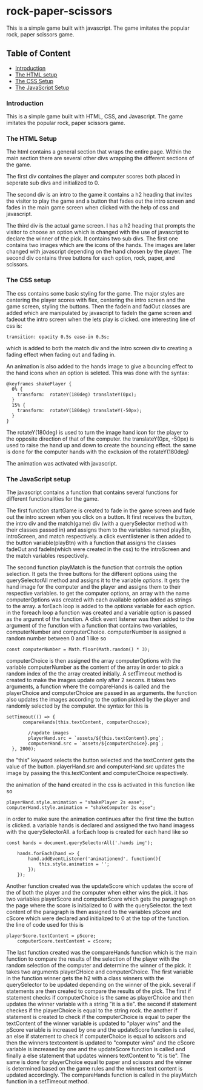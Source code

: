 # rock-paper-scissors

This is a simple game built with javascript. The game imitates the popular rock, paper scissors game.

## Table of Content 

- [Introduction](#Introduction)
- [The HTML setup](#The-HTML-Setup)
- [The CSS Setup](#The-CSS-setup)
- [The JavaScript Setup](#The-Javascript-setup)

### Introduction 

This is a simple game built with HTML, CSS, and Javascript. The game imitates the popular rock, paper scissors game.

### The HTML Setup 

The html contains a general section that wraps the entire page. Within the main section there are several other divs wrapping the different sections of the game.

The first div containes the player and computer scores both placed in seperate sub divs and initialized to 0. 

The second div is an intro to the game it contains a h2 heading that invites the visitor to play the game and a button that fades out the intro screen and fades in the
main game screen when clicked with the help of css and javascript. 

The third div is the actual game screen. I has a h2 heading that prompts the visitor to choose an option which is changed with the use of javascript to 
declare the winner of the pick. It contains two sub divs. The first one contains two images which are the icons of the hands. 
The images are later changed with javascript depending on the hand chosen by the player. The second div contains three buttons for each option, rock, paper, and scissors. 

### The CSS setup 

The css contains some basic styling for the game. The major styles are centering the player scores with flex, centering the intro screen and the game screen,
styling the buttons. Then the fadeIn and fadOut classes are added which are manipulated by javascript to fadeIn the game screen and fadeout the intro screen when 
the lets play is clicked. one interesting line of css is:

    transition: opacity 0.5s ease-in 0.5s;
which is added to both the match div and the intro screen div to creating a fading effect when fading out and fading in.
  
An animation is also added to the hands image to give a bouncing effect to the hand icons when an option is seleted. This was done with the syntax: 

    @keyframes shakePlayer {
      0% {
        transform:  rotateY(180deg) translateY(0px);
      }
      15% {
        transform:  rotateY(180deg) translateY(-50px);
      }
    }
    
 The rotateY(180deg) is used to turn the image hand icon for the player to the opposite direction of that of the computer. the translateY(0px, -50px) 
 is used to raise the hand up and down to create the bouncing effect. the same is done for the computer hands with the exclusion of the rotateY(180deg)

The animation was activated with javascript.

### The JavaScript setup

The javascript contains a function that contains several functions for different functionalities for the game. 

The first function startGame is created to fade in the game screen and fade out the intro screen when you click on a button. It first receives the button, 
the intro div and the match(game) div (with a querySelector method with their classes passed in) and assigns them to the variables named playBtn, introScreen, and match
respectively. a click eventlistener is then added to the button variable(playBtn) with a function that assigns the classes fadeOut and fadeIn(which were created in the css) to
the introScreen and the match variables respectively. 

The second function playMatch is the function that controls the option selection. It gets the three buttons for the different options using the querySelectorAll method
and assigns it to the variable *options*. It gets the hand image for the computer and the player and assigns them to their respective variables. 
to get the computer options, an array with the name computerOptions was created with each available option added as strings to the array.
a forEach loop is added to the *options* variable for each option. in the foreach loop a function was created and a variable option is passed as the argumnt of the 
function. A click event listener was then added to the argument of the function with a function that contains two variables, computerNumber and computerChoice.
computerNumber is assigned a random number between 0 and 1 like so

    const computerNumber = Math.floor(Math.random() * 3);
    
 computerChoice is then assigned the array computerOptions with the variable computerNumber as the content of the array in order to pick a random index of the 
 the array created initially. A setTimeout method is created to make the images update only after 2 secons.
 it takes two arguments, a function where the compareHands is called and the playerChoice and computerChoice are passed in as arguments. the function also updates
 the images according to the option picked by the player and randomly selected by the computer. the syntax for this is
 
    setTimeout(() => {
		  compareHands(this.textContent, computerChoice);

			//update images 
			playerHand.src = `assets/${this.textContent}.png`;
			computerHand.src = `assets/${computerChoice}.png`;
	  }, 2000);
        
 the "this" keyword selects the button selected and the textContent gets the value of the button. playerHand.src and computerHand.src updates the image by passing the 
 this.textContent and computerChoice respectively.
 
 the animation of the hand created in the css is activated in this function like so 
 
    playerHand.style.animation = "shakePlayer 2s ease";
	computerHand.style.animation = "shakeComputer 2s ease";
    
 in order to make sure the animation continues after the first time the button is clicked. a variable hands is declared and assigned the two hand imagess with
 the querySelectorAll. a forEach loop is created for each hand like so 
 
    const hands = document.querySelectorAll('.hands img');

		hands.forEach(hand => {
			hand.addEventListener('animationend', function(){
				this.style.animation = '';
			});
		});
 
 Another function created was the updateScore which updates the score of the of both the player and the computer when either wins the pick. it has two variables 
 playerScore and computerScore which gets the paragragh on the page where the score is initialized to 0 with the querySelector. the text content of the paragraph is
 then assigned to the variables pScore and cScore which were declared and initialized to 0 at the top of the function. the line of code used for this is
 
    playerScore.textContent = pScore;
		computerScore.textContent = cScore;
    
    
 The last function created was the compareHands function which is the main function to compare the results of the selection of the player with the random selection 
 of the computer and determine the winner of the pick. it takes two arguments playerCHoice and computerChoice. The first variable in the function winner gets the h2 
 with a class winners with the querySelector to be updated
 depending on the winner of the pick. several if statements are then created to compare the results of the pick. The first if statement checks if computerChoice is 
 the same as playerChoice and then updates the winner variable with a string "it is a tie".
 the second if statement checkes if the playerChoice is equal to the string rock. the another if statement is created to check if the computerChoice is equal to paper
 the textContent of the winner variable is updated to "player wins" and the pScore variable is increased by one and the updateScore function is called,
 an else if statement to check if computerChoice is equal to scissors and then the winners textcontent is updated to "computer wins" 
 and the cScore variable is increased by one and the updateScore function is called and finally a else statement that updates winners textContent to "it is tie". 
 The same is done for playerChoice equal to paper and scissors and the winner is determined based on the game rules and the winners text content is updated accordingly.
 The compareHands function is called in the playMatch function in a setTimeout method. 
 
 

